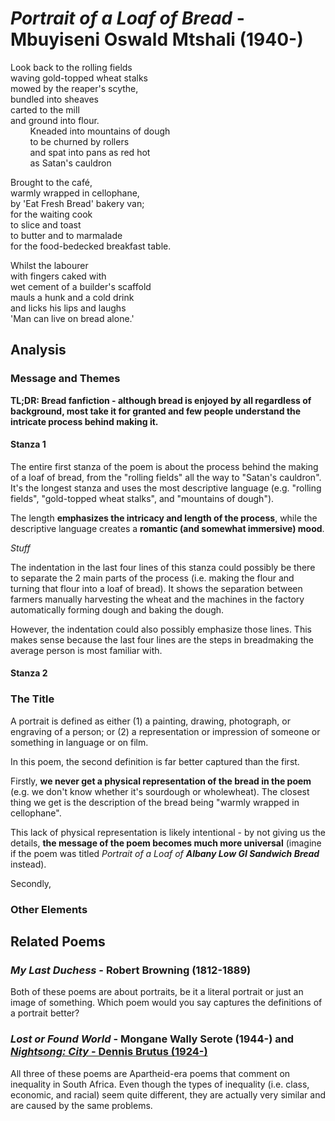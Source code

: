 # *Portrait of a Loaf of Bread* - Mbuyiseni Oswald Mtshali (1940-)

Look back to the rolling fields<br/>
waving gold-topped wheat stalks<br/>
mowed by the reaper's scythe,<br/>
bundled into sheaves<br/>
carted to the mill<br/>
and ground into flour.<br/>
&nbsp;&nbsp;&nbsp;&nbsp;&nbsp;&nbsp;&nbsp;&nbsp;Kneaded into mountains of dough<br/>
&nbsp;&nbsp;&nbsp;&nbsp;&nbsp;&nbsp;&nbsp;&nbsp;to be churned by rollers<br/>
&nbsp;&nbsp;&nbsp;&nbsp;&nbsp;&nbsp;&nbsp;&nbsp;and spat into pans as red hot<br/>
&nbsp;&nbsp;&nbsp;&nbsp;&nbsp;&nbsp;&nbsp;&nbsp;as Satan's cauldron

Brought to the café,<br/>
warmly wrapped in cellophane,<br/>
by 'Eat Fresh Bread' bakery van;<br/>
for the waiting cook<br/>
to slice and toast<br/>
to butter and to marmalade<br/>
for the food-bedecked breakfast table.

Whilst the labourer<br/>
with fingers caked with<br/>
wet cement of a builder's scaffold<br/>
mauls a hunk and a cold drink<br/>
and licks his lips and laughs<br/>
'Man can live on bread alone.'

## Analysis

### Message and Themes

**TL;DR: Bread fanfiction - although bread is enjoyed by all regardless of background, most take it for granted and few people understand the intricate process behind making it.**

#### Stanza 1

The entire first stanza of the poem is about the process behind the making of a loaf of bread, from the "rolling fields" all the way to "Satan's cauldron". It's the longest stanza and uses the most descriptive language (e.g. "rolling fields", "gold-topped wheat stalks", and "mountains of dough").

The length **emphasizes the intricacy and length of the process**, while the descriptive language creates a **romantic (and somewhat immersive) mood**.

*Stuff*

The indentation in the last four lines of this stanza could possibly be there to separate the 2 main parts of the process (i.e. making the flour and turning that flour into a loaf of bread). It shows the separation between farmers manually harvesting the wheat and the machines in the factory automatically forming dough and baking the dough.

However, the indentation could also possibly emphasize those lines. This makes sense because the last four lines are the steps in breadmaking the average person is most familiar with.

#### Stanza 2

### The Title

A portrait is defined as either (1) a painting, drawing, photograph, or engraving of a person; or (2) a representation or impression of someone or something in language or on film.

In this poem, the second definition is far better captured than the first.

Firstly, **we never get a physical representation of the bread in the poem** (e.g. we don't know whether it's sourdough or wholewheat). The closest thing we get is the description of the bread being "warmly wrapped in cellophane".

This lack of physical representation is likely intentional - by not giving us the details, **the message of the poem becomes much more universal** (imagine if the poem was titled *Portrait of a Loaf of **Albany Low GI Sandwich Bread*** instead).

Secondly, 

### Other Elements



## Related Poems

### *My Last Duchess* - Robert Browning (1812-1889)

Both of these poems are about portraits, be it a literal portrait or just an image of something. Which poem would you say captures the definitions of a portrait better?

### *Lost or Found World* - Mongane Wally Serote (1944-) and [*Nightsong: City* - Dennis Brutus (1924-)](/english/poetry/nightsong-city)

All three of these poems are Apartheid-era poems that comment on inequality in South Africa. Even though the types of inequality (i.e. class, economic, and racial) seem quite different, they are actually very similar and are caused by the same problems.
